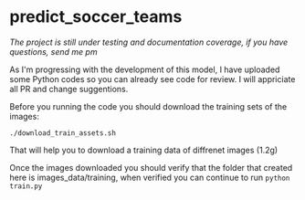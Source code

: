 # predict_soccer_teams 

*The project is still under testing and documentation coverage, if you have questions, send me pm*


As I'm progressing with the development of this model, I have uploaded some Python codes so you can already see code for review.
I will appriciate all PR and change suggentions.

Before you running the code you should download the training sets of the images:

`./download_train_assets.sh`

That will help you to download a training data of diffrenet images (1.2g)

Once the images downloaded you should verify that the folder that created here is images_data/training,
when verified you can continue to run `python train.py`
